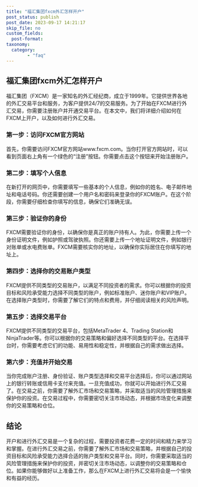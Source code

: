 ```yaml
---
title: "福汇集团fxcm外汇怎样开户"
post_status: publish
post_date: 2023-09-17 14:21:17
skip_file: no
custom_fields: 
  post-format: 
taxonomy:
  category:
        - "faq"
---
```


## 福汇集团fxcm外汇怎样开户

福汇集团（FXCM）是一家知名的外汇经纪商，成立于1999年。它提供世界各地的外汇交易平台和服务，为客户提供24/7的交易服务。为了开始在FXCM进行外汇交易，你需要注册账户并开通交易平台。在本文中，我们将详细介绍如何在FXCM上开户，以及如何进行外汇交易。

### 第一步：访问FXCM官方网站

首先，你需要访问FXCM官方网站www.fxcm.com。当你打开官方网站时，可以看到页面右上角有一个绿色的“注册”按钮。你需要点击这个按钮来开始注册账户。

### 第二步：填写个人信息

在新打开的网页中，你需要填写一些基本的个人信息，例如你的姓名、电子邮件地址和电话号码。你还需要创建一个用户名和密码来登录你的FXCM账户。在这个阶段，你需要仔细检查你填写的信息，确保它们准确无误。

### 第三步：验证你的身份

FXCM需要验证你的身份，以确保你是真正的账户持有人。为此，你需要上传一个身份证明文件，例如护照或驾驶执照。你还需要上传一个地址证明文件，例如银行对账单或水电费账单。FXCM需要核实你的地址，以确保你实际居住在你填写的地址上。

### 第四步：选择你的交易账户类型

FXCM提供不同类型的交易账户，以满足不同投资者的需求。你可以根据你的投资目标和风险承受能力选择不同类型的账户，例如标准账户、迷你账户和VIP账户。在选择账户类型时，你需要了解它们的特点和费用，并仔细阅读相关的风险声明。

### 第五步：选择交易平台

FXCM提供不同类型的交易平台，包括MetaTrader 4、Trading Station和NinjaTrader等。你可以根据你的交易策略和偏好选择不同类型的平台。在选择平台时，你需要考虑它们的功能、易用性和稳定性，并根据自己的需求做出选择。

### 第六步：充值并开始交易

当你完成账户注册、身份验证、账户类型选择和交易平台选择后，你可以通过网站上的银行转账或信用卡支付来充值。一旦充值成功，你就可以开始进行外汇交易了。在交易之前，你需要了解外汇市场和交易策略，并采取适当的风险管理措施来保护你的投资。在交易过程中，你需要密切关注市场动态，并根据市场变化来调整你的交易策略和仓位。

## 结论

开户和进行外汇交易是一个复杂的过程，需要投资者花费一定的时间和精力来学习和掌握。在进行外汇交易之前，你需要了解外汇市场和交易策略，并根据自己的投资目标和风险承受能力选择合适的账户类型和交易平台。同时，你需要采取适当的风险管理措施来保护你的投资，并密切关注市场动态，以调整你的交易策略和仓位。如果你能够做好以上准备工作，那么在FXCM上进行外汇交易将会是一个愉快和有益的经历。
